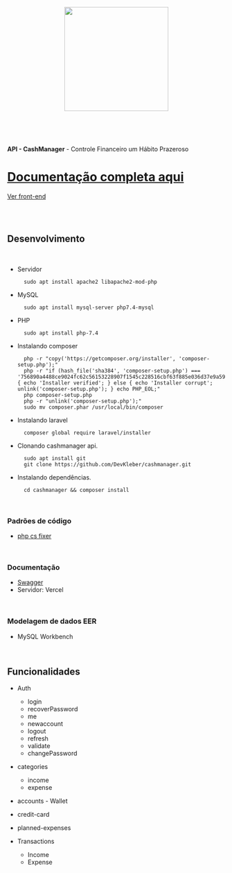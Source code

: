 <p align="center">
  <img src="https://i.imgur.com/HgOSG6q.png" width="240" />
</p>

<br />
<br />
<br />

**API - CashManager** - Controle Financeiro um Hábito Prazeroso  
# [Documentação completa aqui](https://cashmanager-documentation.vercel.app)
[Ver front-end](https://cashmanager-documentation.vercel.app)

<br />
<br />

## Desenvolvimento  
<br />

- Servidor

        sudo apt install apache2 libapache2-mod-php
- MySQL

        sudo apt install mysql-server php7.4-mysql

- PHP

        sudo apt install php-7.4

- Instalando composer  

        php -r "copy('https://getcomposer.org/installer', 'composer-setup.php');"
        php -r "if (hash_file('sha384', 'composer-setup.php') === '756890a4488ce9024fc62c56153228907f1545c228516cbf63f885e036d37e9a59d27d63f46af1d4d07ee0f76181c7d3') { echo 'Installer verified'; } else { echo 'Installer corrupt'; unlink('composer-setup.php'); } echo PHP_EOL;"
        php composer-setup.php
        php -r "unlink('composer-setup.php');"
        sudo mv composer.phar /usr/local/bin/composer

- Instalando laravel

        composer global require laravel/installer

- Clonando cashmanager api. 

        sudo apt install git
        git clone https://github.com/DevKleber/cashmanager.git 

- Instalando dependências. 

        cd cashmanager && composer install



<br />

### Padrões de código

- [php cs fixer](https://marketplace.visualstudio.com/items?itemName=junstyle.php-cs-fixer)

<br />

### Documentação

- [Swagger](https://cashmanager-documentation.vercel.app)
- Servidor: Vercel

<br />

### Modelagem de dados EER
- MySQL Workbench

<br />

## Funcionalidades

- Auth
    - login
    - recoverPassword
    - me
    - newaccount
    - logout
    - refresh
    - validate
    - changePassword

- categories
    - income 
    - expense
- accounts - Wallet
- credit-card
- planned-expenses
- Transactions
    - Income
    - Expense


<br />
<br />
